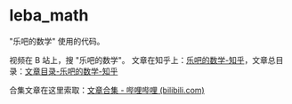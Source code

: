 # leba_math
"乐吧的数学" 使用的代码。

视频在 B 站上，搜 "乐吧的数学"。
文章在知乎上：[乐吧的数学-知乎](https://www.zhihu.com/people/LeBa_math)，文章总目录：[文章目录-乐吧的数学-知乎](https://zhuanlan.zhihu.com/p/1894497811510318716)


合集文章在这里索取：[文章合集 - 哔哩哔哩 (bilibili.com)](https://www.bilibili.com/read/cv38922094/)
